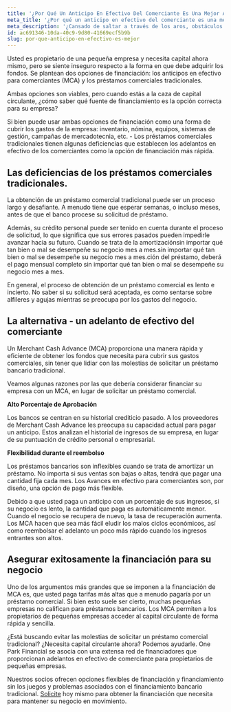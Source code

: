 ```yaml
---
title: '¿Por Qué Un Anticipo En Efectivo Del Comerciante Es Una Mejor Alternativa Que Un Préstamo Comercial?'
meta_title: '¿Por qué un anticipo en efectivo del comerciante es una mejor alternativa que un préstamo comercial?'
meta_description: '¿Cansado de saltar a través de los aros, obstáculos y problemas asociados con la obtención de un préstamo comercial bancario tradicional? Entonces, un adelanto en efectivo de comerciante puede ser la opción correcta para usted.'
id: ac691346-10da-40c9-9d80-41669ecf5b9b
slug: por-que-anticipo-en-efectivo-es-mejor
---
```

Usted es propietario de una pequeña empresa y necesita capital ahora mismo, pero se siente inseguro respecto a la forma en que debe adquirir los fondos. Se plantean dos opciones de financiación: los anticipos en efectivo para comerciantes (MCA) y los préstamos comerciales tradicionales. 

Ambas opciones son viables, pero cuando estás a la caza de capital circulante, ¿cómo saber qué fuente de financiamiento es la opción correcta para su empresa? 

Si bien puede usar ambas opciones de financiación como una forma de cubrir los gastos de la empresa: inventario, nómina, equipos, sistemas de gestión, campañas de mercadotecnia, etc. - Los préstamos comerciales tradicionales tienen algunas deficiencias que establecen los adelantos en efectivo de los comerciantes como la opción de financiación más rápida. 

## Las deficiencias de los préstamos comerciales tradicionales.

La obtención de un préstamo comercial tradicional puede ser un proceso largo y desafiante. A menudo tiene que esperar semanas, o incluso meses, antes de que el banco procese su solicitud de préstamo.

Además, su crédito personal puede ser tenido en cuenta durante el proceso de solicitud, lo que significa que sus errores pasados pueden impedirle avanzar hacia su futuro. Cuando se trata de la amortizaciónsin importar qué tan bien o mal se desempeñe su negocio mes a mes.sin importar qué tan bien o mal se desempeñe su negocio mes a mes.ción del préstamo, deberá el pago mensual completo sin importar qué tan bien o mal se desempeñe su negocio mes a mes.  

En general, el proceso de obtención de un préstamo comercial es lento e incierto. No saber si su solicitud será aceptada, es como sentarse sobre alfileres y agujas mientras se preocupa por los gastos del negocio. 

## La alternativa - un adelanto de efectivo del comerciante

Un Merchant Cash Advance (MCA) proporciona una manera rápida y eficiente de obtener los fondos que necesita para cubrir sus gastos comerciales, sin tener que lidiar con las molestias de solicitar un préstamo bancario tradicional. 

Veamos algunas razones por las que debería considerar financiar su empresa con un MCA, en lugar de solicitar un préstamo comercial.  

**Alto Porcentaje de Aprobación**

Los bancos se centran en su historial crediticio pasado. A los proveedores de Merchant Cash Advance les preocupa su capacidad actual para pagar un anticipo. Estos analizan el historial de ingresos de su empresa, en lugar de su puntuación de crédito personal o empresarial.


**Flexibilidad durante el reembolso**

Los préstamos bancarios son inflexibles cuando se trata de amortizar un préstamo. No importa si sus ventas son bajas o altas, tendrá que pagar una cantidad fija cada mes. Los Avances en efectivo para comerciantes son, por diseño, una opción de pago más flexible. 

Debido a que usted paga un anticipo con un porcentaje de sus ingresos, si su negocio es lento, la cantidad que paga es automáticamente menor. Cuando el negocio se recupera de nuevo, la tasa de recuperación aumenta. Los MCA hacen que sea más fácil eludir los malos ciclos económicos, así como reembolsar el adelanto un poco más rápido cuando los ingresos entrantes son altos.  

## Asegurar exitosamente la financiación para su negocio

Uno de los argumentos más grandes que se imponen a la financiación de MCA es, que usted paga tarifas más altas que a menudo pagaría por un préstamo comercial. Si bien esto suele ser cierto, muchas pequeñas empresas no califican para préstamos bancarios. Los MCA permiten a los propietarios de pequeñas empresas acceder al capital circulante de forma rápida y sencilla.

¿Está buscando evitar las molestias de solicitar un préstamo comercial tradicional? ¿Necesita capital circulante ahora? Podemos ayudarle. One Park Financial se asocia con una extensa red de financiadores que proporcionan adelantos en efectivo de comerciante para propietarios de pequeñas empresas. 

Nuestros socios ofrecen opciones flexibles de financiación y financiamiento sin los juegos y problemas asociados con el financiamiento bancario tradicional. [Solicite]( https://www.oneparkfinancial.com/es/) hoy mismo para obtener la financiación que necesita para mantener su negocio en movimiento.